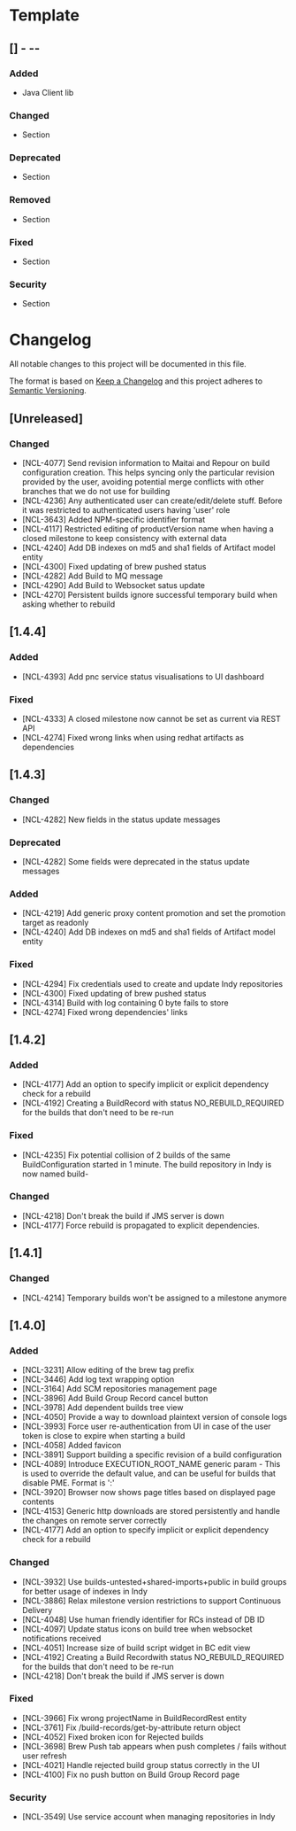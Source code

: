 # Template

## [<version>] - <yyyy>-<mm>-<dd>
### Added
- Java Client lib

### Changed
- Section

### Deprecated
- Section

### Removed
- Section

### Fixed
- Section

### Security
- Section


# Changelog
All notable changes to this project will be documented in this file.

The format is based on [Keep a Changelog](http://keepachangelog.com/en/1.0.0/)
and this project adheres to [Semantic Versioning](http://semver.org/spec/v2.0.0.html).


## [Unreleased]

### Changed
- [NCL-4077] Send revision information to Maitai and Repour on build configuration creation. This helps syncing only the particular revision provided by the user, avoiding potential merge conflicts with other branches that we do not use for building
- [NCL-4236] Any authenticated user can create/edit/delete stuff. Before it was restricted to authenticated users having 'user' role
- [NCL-3643] Added NPM-specific identifier format
- [NCL-4117] Restricted editing of productVersion name when having a closed milestone to keep consistency with external data
- [NCL-4240] Add DB indexes on md5 and sha1 fields of Artifact model entity
- [NCL-4300] Fixed updating of brew pushed status
- [NCL-4282] Add Build to MQ message
- [NCL-4290] Add Build to Websocket satus update
- [NCL-4270] Persistent builds ignore successful temporary build when asking whether to rebuild

## [1.4.4]

### Added
- [NCL-4393] Add pnc service status visualisations to UI dashboard

### Fixed
- [NCL-4333] A closed milestone now cannot be set as current via REST API
- [NCL-4274] Fixed wrong links when using redhat artifacts as dependencies

## [1.4.3]

### Changed
- [NCL-4282] New fields in the status update messages

### Deprecated
- [NCL-4282] Some fields were deprecated in the status update messages

### Added
- [NCL-4219] Add generic proxy content promotion and set the promotion target as readonly
- [NCL-4240] Add DB indexes on md5 and sha1 fields of Artifact model entity

### Fixed
- [NCL-4294] Fix credentials used to create and update Indy repositories
- [NCL-4300] Fixed updating of brew pushed status
- [NCL-4314] Build with log containing 0 byte fails to store
- [NCL-4274] Fixed wrong dependencies' links

## [1.4.2]

### Added
- [NCL-4177] Add an option to specify implicit or explicit dependency check for a rebuild
- [NCL-4192] Creating a BuildRecord with status NO_REBUILD_REQUIRED for the builds that don't need to be re-run

### Fixed
- [NCL-4235] Fix potential collision of 2 builds of the same BuildConfiguration started in 1 minute. The build repository in Indy is now named build-<BuildId>

### Changed
- [NCL-4218] Don't break the build if JMS server is down
- [NCL-4177] Force rebuild is propagated to explicit dependencies.

## [1.4.1]

### Changed
- [NCL-4214] Temporary builds won't be assigned to a milestone anymore

## [1.4.0]

### Added
- [NCL-3231] Allow editing of the brew tag prefix
- [NCL-3446] Add log text wrapping option
- [NCL-3164] Add SCM repositories management page
- [NCL-3896] Add Build Group Record cancel button
- [NCL-3978] Add dependent builds tree view
- [NCL-4050] Provide a way to download plaintext version of console logs
- [NCL-3993] Force user re-authentication from UI in case of the user token is close to expire when starting a build
- [NCL-4058] Added favicon
- [NCL-3891] Support building a specific revision of a build configuration
- [NCL-4089] Introduce EXECUTION_ROOT_NAME generic param - This is used to override the default value, and can be useful for builds that disable PME. Format is '<groupid>:<artifactid>'
- [NCL-3920] Browser now shows page titles based on displayed page contents
- [NCL-4153] Generic http downloads are stored persistently and handle the changes on remote server correctly
- [NCL-4177] Add an option to specify implicit or explicit dependency check for a rebuild

### Changed
- [NCL-3932] Use builds-untested+shared-imports+public in build groups for better usage of indexes in Indy
- [NCL-3886] Relax milestone version restrictions to support Continuous Delivery
- [NCL-4048] Use human friendly identifier for RCs instead of DB ID
- [NCL-4097] Update status icons on build tree when websocket notifications received
- [NCL-4051] Increase size of build script widget in BC edit view
- [NCL-4192] Creating a Build Recordwith status NO_REBUILD_REQUIRED for the builds that don't need to be re-run
- [NCL-4218] Don't break the build if JMS server is down

### Fixed
- [NCL-3966] Fix wrong projectName in BuildRecordRest entity
- [NCL-3761] Fix /build-records/get-by-attribute return object
- [NCL-4052] Fixed broken icon for Rejected builds
- [NCL-3698] Brew Push tab appears when push completes / fails without user refresh
- [NCL-4021] Handle rejected build group status correctly in the UI
- [NCL-4100] Fix no push button on Build Group Record page

### Security
- [NCL-3549] Use service account when managing repositories in Indy
